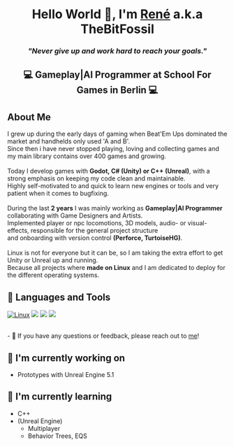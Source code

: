 <h1 align="center">
Hello World 👋, I'm <a href="https://www.linkedin.com/thebitfossil" target="_blank" rel="noreferrer">René</a> a.k.a TheBitFossil </h1>
<h3 align="center"> <i>"Never give up and work hard to reach your goals."</i> </h3>
<h2 align="center"> 💻 Gameplay|AI Programmer at School For Games in Berlin 💻 </h2>

About Me
--------------
I grew up during the early days of gaming when Beat'Em Ups dominated the market and handhelds only used 'A and B'. <br>
Since then i have never stopped playing, loving and collecting games and my main library contains over 400 games and growing. <br>
<br>
Today I develop games with **Godot, C# (Unity) or C++ (Unreal)**, with a strong emphasis on keeping my code clean and maintainable. <br>
Highly self-motivated to and quick to learn new engines or tools and very patient when it comes to bugfixing. <br>
<br>
During the last **2 years** I was mainly working as **Gameplay|AI Programmer** collaborating with Game Designers and Artists. <br>
Implemented player or npc locomotions, 3D models, audio- or visual-effects, responsible for the general project structure <br> 
and onboarding with version control **(Perforce, TurtoiseHG)**.<br>
<br>
Linux is not for everyone but it can be, so I am taking the extra effort to get Unity or Unreal up and running. <br>
Because all projects where **made on Linux** and I am dedicated to deploy for the different operating systems. <br>


## 💼 Languages and Tools
[![Linux](https://svgshare.com/i/Zhy.svg)](https://svgshare.com/i/Zhy.svg)
![](https://img.shields.io/badge/C%23-239120?style=for-the-badge&logo=c-sharp&logoColor=white)
![](https://img.shields.io/badge/C%2B%2B-00599C?style=for-the-badge&logo=c%2B%2B&logoColor=white)
![](https://img.shields.io/badge/Rider-000000?style=for-the-badge&logo=Rider&logoColor=white)

</br>
- 💬 If you have any questions or feedback, please reach out to <a href="mailto:thebitfossil@gmail.com">me</a>!

## 🔭 I'm currently working on

- Prototypes with Unreal Engine 5.1

## 🌱 I'm currently learning

- C++
- (Unreal Engine)
  * Multiplayer    
  * Behavior Trees, EQS


